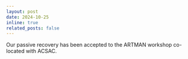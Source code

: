 ```yaml
---
layout: post
date: 2024-10-25
inline: true
related_posts: false
---
```


Our passive recovery has been accepted to the ARTMAN workshop co-located with ACSAC.

